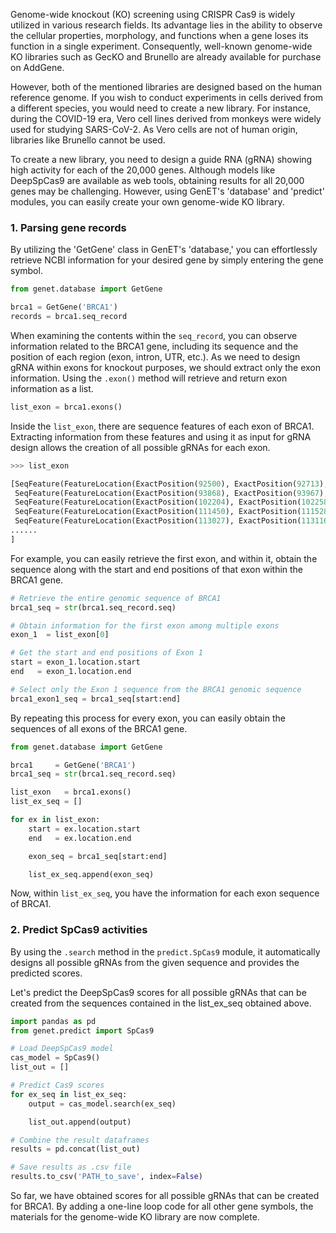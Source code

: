 
Genome-wide knockout (KO) screening using CRISPR Cas9 is widely utilized in various research fields. Its advantage lies in the ability to observe the cellular properties, morphology, and functions when a gene loses its function in a single experiment. Consequently, well-known genome-wide KO libraries such as GecKO and Brunello are already available for purchase on AddGene.

However, both of the mentioned libraries are designed based on the human reference genome. If you wish to conduct experiments in cells derived from a different species, you would need to create a new library. For instance, during the COVID-19 era, Vero cell lines derived from monkeys were widely used for studying SARS-CoV-2. As Vero cells are not of human origin, libraries like Brunello cannot be used.

To create a new library, you need to design a guide RNA (gRNA) showing high activity for each of the 20,000 genes. Although models like DeepSpCas9 are available as web tools, obtaining results for all 20,000 genes may be challenging. However, using GenET's 'database' and 'predict' modules, you can easily create your own genome-wide KO library.

### 1. Parsing gene records
By utilizing the 'GetGene' class in GenET's 'database,' you can effortlessly retrieve NCBI information for your desired gene by simply entering the gene symbol.

```python 
from genet.database import GetGene

brca1 = GetGene('BRCA1')
records = brca1.seq_record
```

When examining the contents within the `seq_record`, you can observe information related to the BRCA1 gene, including its sequence and the position of each region (exon, intron, UTR, etc.). As we need to design gRNA within exons for knockout purposes, we should extract only the exon information. Using the `.exon()` method will retrieve and return exon information as a list.

```python
list_exon = brca1.exons()
```

Inside the `list_exon`, there are sequence features of each exon of BRCA1. Extracting information from these features and using it as input for gRNA design allows the creation of all possible gRNAs for each exon.
```python
>>> list_exon

[SeqFeature(FeatureLocation(ExactPosition(92500), ExactPosition(92713), strand=1), type='exon'),
 SeqFeature(FeatureLocation(ExactPosition(93868), ExactPosition(93967), strand=1), type='exon'),
 SeqFeature(FeatureLocation(ExactPosition(102204), ExactPosition(102258), strand=1), type='exon'),
 SeqFeature(FeatureLocation(ExactPosition(111450), ExactPosition(111528), strand=1), type='exon'),
 SeqFeature(FeatureLocation(ExactPosition(113027), ExactPosition(113116), strand=1), type='exon'),
......
]
```

For example, you can easily retrieve the first exon, and within it, obtain the sequence along with the start and end positions of that exon within the BRCA1 gene.

```python
# Retrieve the entire genomic sequence of BRCA1
brca1_seq = str(brca1.seq_record.seq)

# Obtain information for the first exon among multiple exons
exon_1  = list_exon[0]

# Get the start and end positions of Exon 1
start = exon_1.location.start
end   = exon_1.location.end

# Select only the Exon 1 sequence from the BRCA1 genomic sequence
brca1_exon1_seq = brca1_seq[start:end]
```
By repeating this process for every exon, you can easily obtain the sequences of all exons of the BRCA1 gene.

```python
from genet.database import GetGene

brca1     = GetGene('BRCA1')
brca1_seq = str(brca1.seq_record.seq)

list_exon   = brca1.exons()
list_ex_seq = []

for ex in list_exon:
    start = ex.location.start
    end   = ex.location.end

    exon_seq = brca1_seq[start:end]

    list_ex_seq.append(exon_seq)
```

 Now, within `list_ex_seq`, you have the information for each exon sequence of BRCA1.

### 2. Predict SpCas9 activities
By using the `.search` method in the `predict.SpCas9` module, it automatically designs all possible gRNAs from the given sequence and provides the predicted scores.

Let's predict the DeepSpCas9 scores for all possible gRNAs that can be created from the sequences contained in the list_ex_seq obtained above.

```python
import pandas as pd
from genet.predict import SpCas9

# Load DeepSpCas9 model
cas_model = SpCas9()
list_out = []

# Predict Cas9 scores
for ex_seq in list_ex_seq:
    output = cas_model.search(ex_seq)

    list_out.append(output)

# Combine the result dataframes
results = pd.concat(list_out)

# Save results as .csv file
results.to_csv('PATH_to_save', index=False)
```

So far, we have obtained scores for all possible gRNAs that can be created for BRCA1. By adding a one-line loop code for all other gene symbols, the materials for the genome-wide KO library are now complete.
